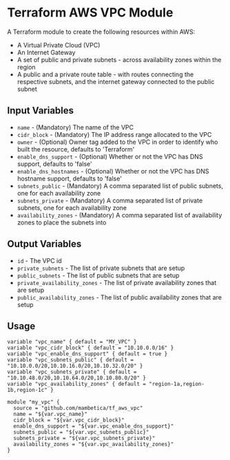 Terraform AWS VPC Module
===========

A Terraform module to create the following resources within AWS:

- A Virtual Private Cloud (VPC)
- An Internet Gateway
- A set of public and private subnets - across availability zones within the region
- A public and a private route table - with routes connecting the respective subnets, and the internet gateway connected to the public subnet

Input Variables
---------------

- `name` - (Mandatory) The name of the VPC
- `cidr_block` - (Mandatory) The IP address range allocated to the VPC
- `owner` - (Optional) Owner tag added to the VPC in order to identify who built the resource, defaults to 'Terraform'
- `enable_dns_support` - (Optional) Whether or not the VPC has DNS support, defaults to 'false'
- `enable_dns_hostnames` - (Optional) Whether or not the VPC has DNS hostname support, defaults to 'false'
- `subnets_public` - (Mandatory) A comma separated list of public subnets, one for each availability zone
- `subnets_private` - (Mandatory) A comma separated list of private subnets, one for each availability zone
- `availability_zones` - (Mandatory) A comma separated list of availability zones to place the subnets into

Output Variables
----------------

- `id` - The VPC id
- `private_subnets` - The list of private subnets that are setup
- `public_subnets` - The list of public subnets that are setup
- `private_availability_zones` - The list of private availability zones that are setup
- `public_availability_zones` - The list of public availability zones that are setup

Usage
-----

```
variable "vpc_name" { default = "MY_VPC" }
variable "vpc_cidr_block" { default = "10.10.0.0/16" }
variable "vpc_enable_dns_support" { default = true }
variable "vpc_subnets_public" { default = "10.10.0.0/20,10.10.16.0/20,10.10.32.0/20" }
variable "vpc_subnets_private" { default = "10.10.48.0/20,10.10.64.0/20,10.10.80.0/20" }
variable "vpc_availability_zones" { default = "region-1a,region-1b,region-1c" }

module "my_vpc" {
  source = "github.com/mambetica/tf_aws_vpc"
  name = "${var.vpc_name}"
  cidr_block = "${var.vpc_cidr_block}"
  enable_dns_support = "${var.vpc_enable_dns_support}"
  subnets_public = "${var.vpc_subnets_public}"
  subnets_private = "${var.vpc_subnets_private}"
  availability_zones = "${var.vpc_availability_zones}"
}
```
